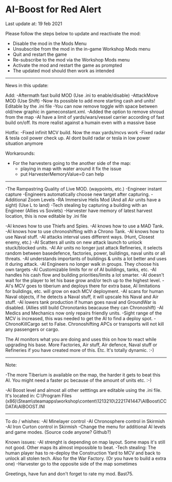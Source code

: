 # AI-Boost for Red Alert
Last update at: 19 feb 2021

Please follow the steps below to update and reactivate the mod:
- Disable the mod in the Mods Menu
- Unsubscribe from the mod in the in-game Workshop Mods menu
- Quit and restart the game
- Re-subscribe to the mod via the Workshop Mods menu
- Activate the mod and restart the game as prompted
- The updated mod should then work as intended

---

News in this update:

Add:
-Aftermath fast build MOD (Use .ini to enable/disable)
-AttackMove MOD (Use Shift)
-Now its possible to add more starting cash and units! Editable by the .ini file
-You can now remove toggle with space between old/new graphic in gameconstant.xml.
-Added the option to remove shroud from the map
-AI have a limit of yards/wars/vessel carrier according of fast build on/off. Its more realist against a humain even with a massive base

Hotfix:
-Fixed infinit MCV build. Now the max yards/mcvs work
-Fixed radar & tesla coil power check up. AI dont build radar or tesla in low power situation anymore

Workarounds:
- For the harvesters going to the another side of the map:
	- playing in map with water around it fix the issue
	- put HarvesterMemoryValue=0 can help

---

-The Rampastring Quality of Live MOD. (waypoints, etc.)
-Engineer instant capture
-Engineers automatically choose new target after capturing.
-Additional Zoom Levels
-RA Immersive Helis Mod (And all Air units have a sight) (Use L to land)
-Tech stealing by capturing a building with an Engineer (Allies vs Soviets)
-Harvester have memory of latest harvest location, this is now editable by .ini file

-AI knows how to use Thiefs and Spies.
-AI knows how to use a MAD Tank.
-AI knows how to use chronoshifting with a Chrono Tank.
-AI knows how to use Naval stuff.
-AI attacks interval uses different ways. (Hunt, Closest enemy, etc.)
-AI Scatters all units on new attack launch to unlock stuck/blocked units.
-AI Air units no longer just attack Refineries, it selects random between basedefence, factories, power, buildings, naval units or all threats.
-AI understands importants of buildings & units a lot better and uses it during attack.
-AI Engineers no longer walk in groups. They choose his own targets
-AI Customizable limits for nr of AI buildings, tanks, etc.
-AI handles his cash flow and building priorities/limits a lot smarter.
-AI doesn't wait for the player to let his base grow and/or tech up to the highest level.
-AI's MCV goes to tiberium and deploys there for extra base, AI limitations for buildings, etc. will grow on each MCV deployment.
-AI scans for human Naval objects, if he detects a Naval stuff, it will upscale his Naval and Air stuff.
-AI lowers tank production if human goes naval and GroundWar is disabled. (Allies still build Chronotanks beacause they can Chronoshift)
-AI Medics and Mechanics now only repairs friendly units.
-Sight range of the MCV is increased, this was needed to get the AI to find a deploy spot.
-ChronoKillCargo set to False. Chronoshifting APCs or transports will not kill any passengers or cargo.

The AI monitors what you are doing and uses this on how to react while upgrading his base.
More Factories, Air stuff, Air defence, Naval stuff or Refineries if you have created more of this.
Etc.
It's totally dynamic. :-)

---

Note:

-The more Tiberium is available on the map, the harder it gets to beat this AI.
You might need a faster pc because of the amount of units etc.  :-)

-AI Boost level and almost all other setttings are editable using the .ini file. It's located in:
C:\Program Files (x86)\Steam\steamapps\workshop\content\1213210\2221741447\AIBoost\CCDATA\AIBOOST.INI

---

To do / whishes:
-AI Minelayer control
-AI Chronosphere control in Skirmish
-AI Iron Curton control in Skirmish
-Change the menu for additional AI levels and game modes. (Source code anyone? Github?)

Known issues:
-AI strenght is depending on map layout. Some maps it's still not good. Other maps its almost impossible to beat.
-Tech stealing: The human player has to re-deploy the Construction Yard to MCV and back to unlock all stolen tech. Also for the War Factory. (Or you have to build a extra one)
-Harvester go to the opposite side of the map sometimes


Greetings, have fun and don't forget to rate my mod.
Bast75.

